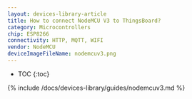 ```yaml
---
layout: devices-library-article
title: How to connect NodeMCU V3 to ThingsBoard?
category: Microcontrollers
chip: ESP8266
connectivity: HTTP, MQTT, WIFI
vendor: NodeMCU
deviceImageFileName: nodemcuv3.png
---
```


* TOC
{:toc}

{% include /docs/devices-library/guides/nodemcuv3.md %}

